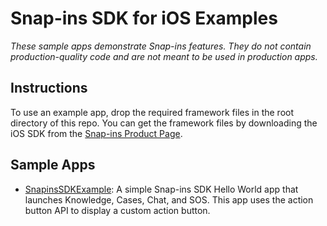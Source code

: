 # Snap-ins SDK for iOS Examples

_These sample apps demonstrate Snap-ins features. They do not contain production-quality code and are not meant to be used in production apps._

## Instructions

To use an example app, drop the required framework files in the root directory of this repo. You can get the framework files by downloading the iOS SDK from the [Snap-ins Product Page](https://developer.salesforce.com/page/SnapinsMobile).

## Sample Apps

* [SnapinsSDKExample](./SnapinsSDKExample/): A simple Snap-ins SDK Hello World app that launches Knowledge, Cases, Chat, and SOS. This app uses the action button API to display a custom action button.